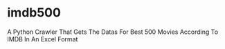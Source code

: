 # imdb500

A Python Crawler That Gets The Datas For Best 500 Movies According To IMDB In An Excel Format
